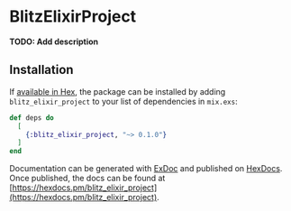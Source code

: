 # BlitzElixirProject

**TODO: Add description**

## Installation

If [available in Hex](https://hex.pm/docs/publish), the package can be installed
by adding `blitz_elixir_project` to your list of dependencies in `mix.exs`:

```elixir
def deps do
  [
    {:blitz_elixir_project, "~> 0.1.0"}
  ]
end
```

Documentation can be generated with [ExDoc](https://github.com/elixir-lang/ex_doc)
and published on [HexDocs](https://hexdocs.pm). Once published, the docs can
be found at [https://hexdocs.pm/blitz_elixir_project](https://hexdocs.pm/blitz_elixir_project).

